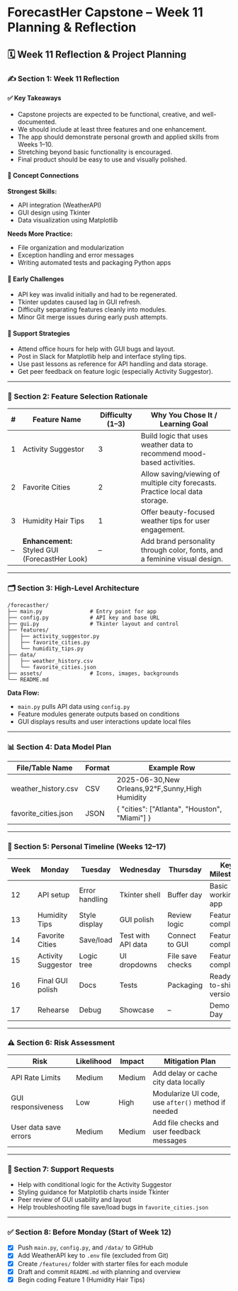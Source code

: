 
# ForecastHer Capstone – Week 11 Planning & Reflection

## 🗓️ Week 11 Reflection & Project Planning

### ✍️ Section 1: Week 11 Reflection

#### ✅ Key Takeaways
- Capstone projects are expected to be functional, creative, and well-documented.
- We should include at least three features and one enhancement.
- The app should demonstrate personal growth and applied skills from Weeks 1–10.
- Stretching beyond basic functionality is encouraged.
- Final product should be easy to use and visually polished.

#### 🔗 Concept Connections
**Strongest Skills:**
- API integration (WeatherAPI)
- GUI design using Tkinter
- Data visualization using Matplotlib

**Needs More Practice:**
- File organization and modularization
- Exception handling and error messages
- Writing automated tests and packaging Python apps

#### 🚧 Early Challenges
- API key was invalid initially and had to be regenerated.
- Tkinter updates caused lag in GUI refresh.
- Difficulty separating features cleanly into modules.
- Minor Git merge issues during early push attempts.

#### 🧰 Support Strategies
- Attend office hours for help with GUI bugs and layout.
- Post in Slack for Matplotlib help and interface styling tips.
- Use past lessons as reference for API handling and data storage.
- Get peer feedback on feature logic (especially Activity Suggestor).

---

### 🧠 Section 2: Feature Selection Rationale

| #  | Feature Name         | Difficulty (1–3) | Why You Chose It / Learning Goal                                         |
|----|----------------------|------------------|---------------------------------------------------------------------------|
| 1  | Activity Suggestor   | 3                | Build logic that uses weather data to recommend mood-based activities.    |
| 2  | Favorite Cities      | 2                | Allow saving/viewing of multiple city forecasts. Practice local data storage. |
| 3  | Humidity Hair Tips   | 1                | Offer beauty-focused weather tips for user engagement.                   |
| –  | **Enhancement:** Styled GUI (ForecastHer Look) | – | Add brand personality through color, fonts, and a feminine visual design. |

---

### 🗂️ Section 3: High-Level Architecture

```
/forecasther/
├── main.py               # Entry point for app
├── config.py             # API key and base URL
├── gui.py                # Tkinter layout and control
├── features/
│   ├── activity_suggestor.py
│   ├── favorite_cities.py
│   └── humidity_tips.py
├── data/
│   ├── weather_history.csv
│   └── favorite_cities.json
├── assets/               # Icons, images, backgrounds
└── README.md
```

**Data Flow:**
- `main.py` pulls API data using `config.py`
- Feature modules generate outputs based on conditions
- GUI displays results and user interactions update local files

---

### 📊 Section 4: Data Model Plan

| File/Table Name         | Format | Example Row                                             |
|-------------------------|--------|----------------------------------------------------------|
| weather_history.csv      | CSV    | 2025-06-30,New Orleans,92°F,Sunny,High Humidity         |
| favorite_cities.json     | JSON   | { "cities": ["Atlanta", "Houston", "Miami"] }           |

---

### 📆 Section 5: Personal Timeline (Weeks 12–17)

| Week | Monday           | Tuesday          | Wednesday         | Thursday          | Key Milestone              |
|------|------------------|------------------|--------------------|--------------------|-----------------------------|
| 12   | API setup        | Error handling   | Tkinter shell      | Buffer day         | Basic working app           |
| 13   | Humidity Tips    | Style display    | GUI polish         | Review logic       | Feature 1 complete          |
| 14   | Favorite Cities  | Save/load        | Test with API data | Connect to GUI     | Feature 2 complete          |
| 15   | Activity Suggestor | Logic tree     | UI dropdowns       | File save checks   | Feature 3 complete          |
| 16   | Final GUI polish | Docs             | Tests              | Packaging          | Ready-to-ship version       |
| 17   | Rehearse         | Debug            | Showcase           | –                  | Demo Day                    |

---

### ⚠️ Section 6: Risk Assessment

| Risk                  | Likelihood | Impact | Mitigation Plan                                    |
|-----------------------|------------|--------|----------------------------------------------------|
| API Rate Limits       | Medium     | Medium | Add delay or cache city data locally               |
| GUI responsiveness    | Low        | High   | Modularize UI code, use `after()` method if needed |
| User data save errors | Medium     | Medium | Add file checks and user feedback messages         |

---

### 🤝 Section 7: Support Requests

- Help with conditional logic for the Activity Suggestor
- Styling guidance for Matplotlib charts inside Tkinter
- Peer review of GUI usability and layout
- Help troubleshooting file save/load bugs in `favorite_cities.json`

---

### ✅ Section 8: Before Monday (Start of Week 12)

- [x] Push `main.py`, `config.py`, and `/data/` to GitHub  
- [x] Add WeatherAPI key to `.env` file (excluded from Git)  
- [x] Create `/features/` folder with starter files for each module  
- [x] Draft and commit `README.md` with planning and overview  
- [x] Begin coding Feature 1 (Humidity Hair Tips)
